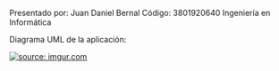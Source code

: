 Presentado por: Juan Daniel Bernal
Código: 3801920640
Ingeniería en Informática

Diagrama UML de la aplicación:

<a href="https://imgur.com/8WJXUp8"><img src="https://i.imgur.com/8WJXUp8.png" title="source: imgur.com" /></a>
